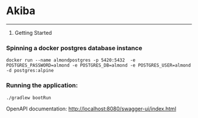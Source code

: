 # Akiba

---

1. Getting Started
### Spinning a docker postgres database instance

``` shell
docker run --name almondpostgres -p 5420:5432  -e POSTGRES_PASSWORD=almond -e POSTGRES_DB=almond -e POSTGRES_USER=almond -d postgres:alpine
```

### Running the application:
```shell
./gradlew bootRun
```

OpenAPI documentation:
[http://localhost:8080/swagger-ui/index.html](http://localhost:8080/swagger-ui/index.html)